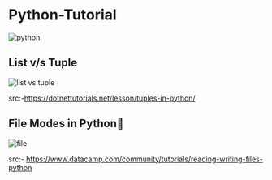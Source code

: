 # Python-Tutorial
![python](https://user-images.githubusercontent.com/67586773/104585122-9974a980-5689-11eb-9789-444631f8f8cb.png)
## List v/s Tuple 

![list vs tuple](https://user-images.githubusercontent.com/67586773/104598692-e2822900-569c-11eb-9580-462b054f3149.png)

src:-https://dotnettutorials.net/lesson/tuples-in-python/

## File Modes in Python🐍

![file](https://user-images.githubusercontent.com/67586773/104689207-20785f00-5728-11eb-9621-16b918f5cdc5.png)

src:- https://www.datacamp.com/community/tutorials/reading-writing-files-python
